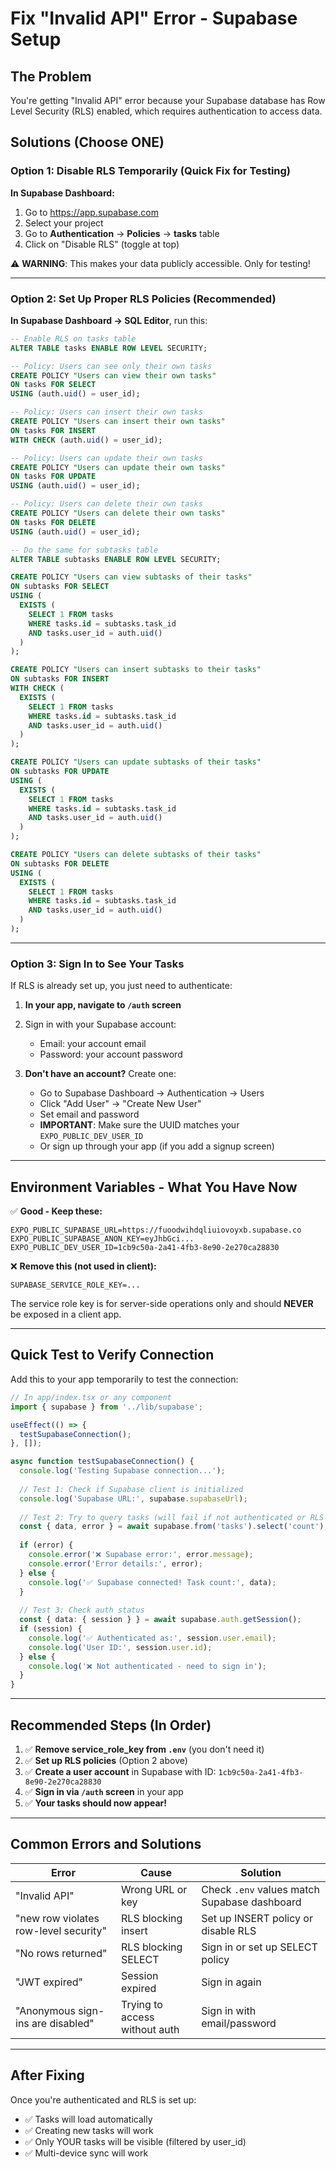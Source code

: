 # Fix "Invalid API" Error - Supabase Setup

## The Problem
You're getting "Invalid API" error because your Supabase database has Row Level Security (RLS) enabled, which requires authentication to access data.

## Solutions (Choose ONE)

### Option 1: Disable RLS Temporarily (Quick Fix for Testing)

**In Supabase Dashboard:**
1. Go to https://app.supabase.com
2. Select your project
3. Go to **Authentication** → **Policies** → **tasks** table
4. Click on "Disable RLS" (toggle at top)

⚠️ **WARNING**: This makes your data publicly accessible. Only for testing!

---

### Option 2: Set Up Proper RLS Policies (Recommended)

**In Supabase Dashboard → SQL Editor**, run this:

```sql
-- Enable RLS on tasks table
ALTER TABLE tasks ENABLE ROW LEVEL SECURITY;

-- Policy: Users can see only their own tasks
CREATE POLICY "Users can view their own tasks"
ON tasks FOR SELECT
USING (auth.uid() = user_id);

-- Policy: Users can insert their own tasks
CREATE POLICY "Users can insert their own tasks"
ON tasks FOR INSERT
WITH CHECK (auth.uid() = user_id);

-- Policy: Users can update their own tasks
CREATE POLICY "Users can update their own tasks"
ON tasks FOR UPDATE
USING (auth.uid() = user_id);

-- Policy: Users can delete their own tasks
CREATE POLICY "Users can delete their own tasks"
ON tasks FOR DELETE
USING (auth.uid() = user_id);

-- Do the same for subtasks table
ALTER TABLE subtasks ENABLE ROW LEVEL SECURITY;

CREATE POLICY "Users can view subtasks of their tasks"
ON subtasks FOR SELECT
USING (
  EXISTS (
    SELECT 1 FROM tasks 
    WHERE tasks.id = subtasks.task_id 
    AND tasks.user_id = auth.uid()
  )
);

CREATE POLICY "Users can insert subtasks to their tasks"
ON subtasks FOR INSERT
WITH CHECK (
  EXISTS (
    SELECT 1 FROM tasks 
    WHERE tasks.id = subtasks.task_id 
    AND tasks.user_id = auth.uid()
  )
);

CREATE POLICY "Users can update subtasks of their tasks"
ON subtasks FOR UPDATE
USING (
  EXISTS (
    SELECT 1 FROM tasks 
    WHERE tasks.id = subtasks.task_id 
    AND tasks.user_id = auth.uid()
  )
);

CREATE POLICY "Users can delete subtasks of their tasks"
ON subtasks FOR DELETE
USING (
  EXISTS (
    SELECT 1 FROM tasks 
    WHERE tasks.id = subtasks.task_id 
    AND tasks.user_id = auth.uid()
  )
);
```

---

### Option 3: Sign In to See Your Tasks

If RLS is already set up, you just need to authenticate:

1. **In your app, navigate to `/auth` screen**
2. Sign in with your Supabase account:
   - Email: your account email
   - Password: your account password

3. **Don't have an account?** Create one:
   - Go to Supabase Dashboard → Authentication → Users
   - Click "Add User" → "Create New User"
   - Set email and password
   - **IMPORTANT**: Make sure the UUID matches your `EXPO_PUBLIC_DEV_USER_ID`
   - Or sign up through your app (if you add a signup screen)

---

## Environment Variables - What You Have Now

✅ **Good - Keep these:**
```env
EXPO_PUBLIC_SUPABASE_URL=https://fuoodwihdqliuiovoyxb.supabase.co
EXPO_PUBLIC_SUPABASE_ANON_KEY=eyJhbGci...
EXPO_PUBLIC_DEV_USER_ID=1cb9c50a-2a41-4fb3-8e90-2e270ca28830
```

❌ **Remove this (not used in client):**
```env
SUPABASE_SERVICE_ROLE_KEY=...
```

The service role key is for server-side operations only and should **NEVER** be exposed in a client app.

---

## Quick Test to Verify Connection

Add this to your app temporarily to test the connection:

```typescript
// In app/index.tsx or any component
import { supabase } from '../lib/supabase';

useEffect(() => {
  testSupabaseConnection();
}, []);

async function testSupabaseConnection() {
  console.log('Testing Supabase connection...');
  
  // Test 1: Check if Supabase client is initialized
  console.log('Supabase URL:', supabase.supabaseUrl);
  
  // Test 2: Try to query tasks (will fail if not authenticated or RLS is blocking)
  const { data, error } = await supabase.from('tasks').select('count');
  
  if (error) {
    console.error('❌ Supabase error:', error.message);
    console.error('Error details:', error);
  } else {
    console.log('✅ Supabase connected! Task count:', data);
  }
  
  // Test 3: Check auth status
  const { data: { session } } = await supabase.auth.getSession();
  if (session) {
    console.log('✅ Authenticated as:', session.user.email);
    console.log('User ID:', session.user.id);
  } else {
    console.log('❌ Not authenticated - need to sign in');
  }
}
```

---

## Recommended Steps (In Order)

1. ✅ **Remove service_role_key from `.env`** (you don't need it)
2. ✅ **Set up RLS policies** (Option 2 above)
3. ✅ **Create a user account** in Supabase with ID: `1cb9c50a-2a41-4fb3-8e90-2e270ca28830`
4. ✅ **Sign in via `/auth` screen** in your app
5. ✅ **Your tasks should now appear!**

---

## Common Errors and Solutions

| Error | Cause | Solution |
|-------|-------|----------|
| "Invalid API" | Wrong URL or key | Check `.env` values match Supabase dashboard |
| "new row violates row-level security" | RLS blocking insert | Set up INSERT policy or disable RLS |
| "No rows returned" | RLS blocking SELECT | Sign in or set up SELECT policy |
| "JWT expired" | Session expired | Sign in again |
| "Anonymous sign-ins are disabled" | Trying to access without auth | Sign in with email/password |

---

## After Fixing

Once you're authenticated and RLS is set up:
- ✅ Tasks will load automatically
- ✅ Creating new tasks will work
- ✅ Only YOUR tasks will be visible (filtered by user_id)
- ✅ Multi-device sync will work
